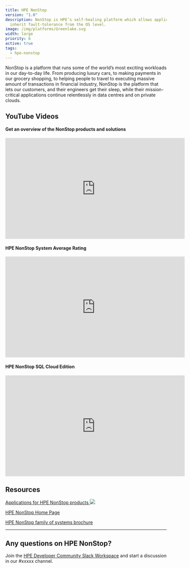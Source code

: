 ```yaml
---
title: HPE NonStop
version: "1.0"
description: NonStop is HPE’s self-healing platform which allows applications to
  inherit fault-tolerance from the OS level.
image: /img/platforms/Greenlake.svg
width: large
priority: 6
active: true
tags:
  - hpe-nonstop
---
```

NonStop is a platform that runs some of the world’s most exciting workloads in our day-to-day life. From producing luxury cars, to making payments in our grocery shopping, to helping people to travel to executing massive amount of transactions in financial industry, NonStop is the platform that lets our customers, and their engineers get their sleep, while their mission-critical applications continue relentlessly in data centres and on private clouds. 


## YouTube Videos

#### Get an overview of the NonStop products and solutions
<iframe width="560" height="315" src="https://www.youtube.com/embed/Kel5ft2bUDo" title="YouTube video player" frameborder="0" allow="accelerometer; autoplay; clipboard-write; encrypted-media; gyroscope; picture-in-picture; web-share" allowfullscreen></iframe>

#### HPE NonStop System Average Rating
<iframe width="560" height="315" src="https://www.youtube.com/embed/R9OWC5jRpuE" title="YouTube video player" frameborder="0" allow="accelerometer; autoplay; clipboard-write; encrypted-media; gyroscope; picture-in-picture; web-share" allowfullscreen></iframe>

#### HPE NonStop SQL Cloud Edition
<iframe width="560" height="315" src="https://www.youtube.com/embed/5b-h20SduTc" title="YouTube video player" frameborder="0" allow="accelerometer; autoplay; clipboard-write; encrypted-media; gyroscope; picture-in-picture; web-share" allowfullscreen></iframe>

## Resources

[Applications for HPE NonStop products ![](Github)](https://github.com/HewlettPackard/NonStop)

[HPE NonStop Home Page](https://www.hpe.com/us/en/servers/nonstop.html)

[HPE NonStop family of systems brochure](https://www.hpe.com/psnow/doc/4aa4-2988enw)

- - -

## Any questions on HPE NonStop?

Join the [HPE Developer Community Slack Workspace](https://developer.hpe.com/slack-signup) and start a discussion in our #xxxxx channel.